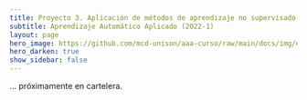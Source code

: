 ```yaml
---
title: Proyecto 3. Aplicación de métodos de aprendizaje no supervisado 
subtitle: Aprendizaje Automático Aplicado (2022-1)
layout: page
hero_image: https://github.com/mcd-unison/aaa-curso/raw/main/docs/img/en-construccion_banner.jpeg
hero_darken: true
show_sidebar: false
---
```



... próximamente en cartelera.
